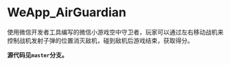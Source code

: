 # WeApp_AirGuardian
使用微信开发者工具编写的微信小游戏空中守卫者，玩家可以通过左右移动战机来控制战机发射子弹的位置消灭敌机，碰到敌机后游戏结束，获取得分。

**源代码见`master`分支。**
